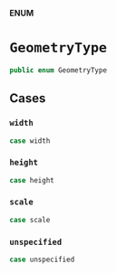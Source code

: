 **ENUM**

# `GeometryType`

```swift
public enum GeometryType
```

## Cases
### `width`

```swift
case width
```

### `height`

```swift
case height
```

### `scale`

```swift
case scale
```

### `unspecified`

```swift
case unspecified
```
